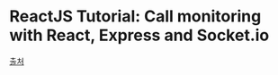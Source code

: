 # ReactJS Tutorial: Call monitoring with React, Express and Socket.io

[출처](https://www.twilio.com/blog/2015/11/reactjs-tutorial-call-monitoring-with-react-express-and-socket-io.html)

